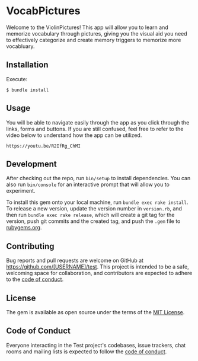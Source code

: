 # VocabPictures

Welcome to the ViolinPictures! This app will allow you to learn and memorize vocabulary through pictures, giving you the visual aid you need to effectively categorize and create memory triggers to memorize more vocabluary. 

## Installation
Execute:

    $ bundle install

## Usage

You will be able to navigate easily through the app as you click through the links, forms and buttons. If you are still confused, feel free to refer to the video below to understand how the app can be utilized. 

    https://youtu.be/R2IfRg_ChMI

## Development

After checking out the repo, run `bin/setup` to install dependencies. You can also run `bin/console` for an interactive prompt that will allow you to experiment.

To install this gem onto your local machine, run `bundle exec rake install`. To release a new version, update the version number in `version.rb`, and then run `bundle exec rake release`, which will create a git tag for the version, push git commits and the created tag, and push the `.gem` file to [rubygems.org](https://rubygems.org).

## Contributing

Bug reports and pull requests are welcome on GitHub at https://github.com/[USERNAME]/test. This project is intended to be a safe, welcoming space for collaboration, and contributors are expected to adhere to the [code of conduct](https://github.com/[USERNAME]/test/blob/master/CODE_OF_CONDUCT.md).

## License

The gem is available as open source under the terms of the [MIT License](https://opensource.org/licenses/MIT).

## Code of Conduct

Everyone interacting in the Test project's codebases, issue trackers, chat rooms and mailing lists is expected to follow the [code of conduct](https://github.com/[USERNAME]/test/blob/master/CODE_OF_CONDUCT.md).